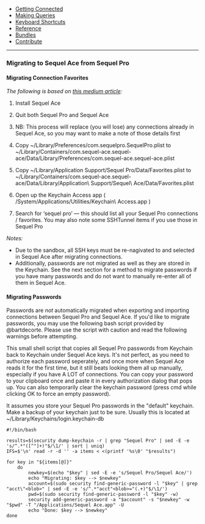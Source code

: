 -   [Getting Connected](../get-started/)
-   [Making Queries](../queries.html)
-   [Keyboard Shortcuts](../shortcuts.html)
-   [Reference](../ref/)
-   [Bundles](../bundles/)
-   [Contribute](../contribute/)

<hr>

### Migrating to Sequel Ace from Sequel Pro

#### Migrating Connection Favorites
_The following is based on [this medium article](https://medium.com/@harrybailey/migration-from-sequel-pro-to-sequel-ace-c6a579399c90):_
1. Install Sequel Ace

2. Quit both Sequel Pro and Sequel Ace

3. NB: This process will replace (you will lose) any connections already in Sequel Ace, so you may want to make a note of those details first

4. Copy
~/Library/Preferences/com.sequelpro.SequelPro.plist
to
~/Library/Containers/com.sequel-ace.sequel-ace/Data/Library/Preferences/com.sequel-ace.sequel-ace.plist

5. Copy
~/Library/Application Support/Sequel Pro/Data/Favorites.plist
to
~/Library/Containers/com.sequel-ace.sequel-ace/Data/Library/Application\ Support/Sequel\ Ace/Data/Favorites.plist

6. Open up the Keychain Access app ( /System/Applications/Utilities/Keychain\ Access.app )

7. Search for ‘sequel pro’ — this should list all your Sequel Pro connections / favorites. You may also note some SSHTunnel items if you use those in Sequel Pro

*Notes:*
- Due to the sandbox, all SSH keys must be re-nagivated to and selected in Sequel Ace after migrating connections.
- Additionally, passwords are not migrated as well as they are stored in the Keychain. See the next section for a method to migrate passwords if you have many passwords and do not want to manually re-enter all of them in Sequel Ace.


#### Migrating Passwords

Passwords are _not_ automatically migrated when exporting and importing connections between Sequel Pro and Sequel Ace. If you'd like to migrate passwords, you may use the following bash script provided by @bartdecorte. Please use the script with caution and read the following warnings before attempting.

This small shell script that copies all Sequel Pro passwords from Keychain back to Keychain under Sequel Ace keys. It's not perfect, as you need to authorize each password seperately, and once more when Sequel Ace reads it for the first time, but it still beats looking them all up manually, especially if you have A LOT of connections. You can copy your password to your clipboard once and paste it in every authorization dialog that pops up. You can also temporarily clear the keychain password (press cmd while clicking OK to force an empty password).

It assumes you store your Sequel Pro passwords in the "default" keychain.
Make a backup of your keychain just to be sure. Usually this is located at ~/Library/Keychains/login.keychain-db

```
#!/bin/bash

results=$(security dump-keychain -r | grep "Sequel Pro" | sed -E -e 's/^.*"([^"]+)"$/\1/' | sort | uniq)
IFS=$'\n' read -r -d '' -a items < <(printf '%s\0' "$results")

for key in "${items[@]}"
    do
        newkey=$(echo "$key" | sed -E -e 's/Sequel Pro/Sequel Ace/')
        echo "Migrating: $key --> $newkey"
        account=$(sudo security find-generic-password -l "$key" | grep "acct\"<blob>" | sed -E -e 's/^.*"acct"<blob>="(.+)"$/\1/')
        pwd=$(sudo security find-generic-password -l "$key" -w)
        security add-generic-password -a "$account" -s "$newkey" -w "$pwd" -T "/Applications/Sequel Ace.app" -U
        echo "Done: $key --> $newkey"
done
```
